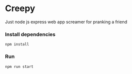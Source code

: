 # Creepy

Just node js express web app screamer for pranking a friend

### Install dependencies
```
npm install
```

### Run
```
npm run start
```